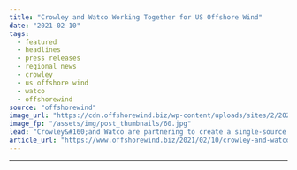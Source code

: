 ```yaml
---
title: "Crowley and Watco Working Together for US Offshore Wind"
date: "2021-02-10"
tags: 
  - featured
  - headlines
  - press releases
  - regional news
  - crowley
  - us offshore wind
  - watco
  - offshorewind
source: "offshorewind"
image_url: "https://cdn.offshorewind.biz/wp-content/uploads/sites/2/2021/02/10082002/vcsPRAsset_1153620_129621_11c1f027-2b9b-4f29-a274-2a84cb7264fa_0.jpg"
image_fp: "/assets/img/post_thumbnails/60.jpg"
lead: "Crowley&#160;and Watco are partnering to create a single-source terminal and supply chain management solution"
article_url: "https://www.offshorewind.biz/2021/02/10/crowley-and-watco-working-together-for-us-offshore-wind/"
---
```


---
